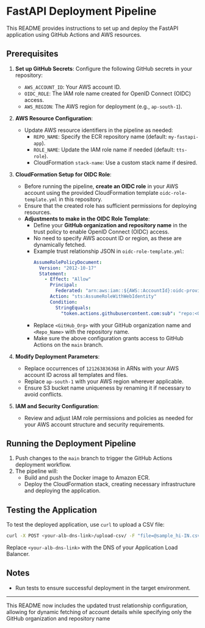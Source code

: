 
# FastAPI Deployment Pipeline

This README provides instructions to set up and deploy the FastAPI application using GitHub Actions and AWS resources.

## Prerequisites

1. **Set up GitHub Secrets**: Configure the following GitHub secrets in your repository:
   - `AWS_ACCOUNT_ID`: Your AWS account ID.
   - `OIDC_ROLE`: The IAM role name created for OpenID Connect (OIDC) access.
   - `AWS_REGION`: The AWS region for deployment (e.g., `ap-south-1`).

2. **AWS Resource Configuration**:
   - Update AWS resource identifiers in the pipeline as needed:
     - `REPO_NAME`: Specify the ECR repository name (default: `my-fastapi-app`).
     - `ROLE_NAME`: Update the IAM role name if needed (default: `tts-role`).
     - CloudFormation `stack-name`: Use a custom stack name if desired.

3. **CloudFormation Setup for OIDC Role**:
   - Before running the pipeline, **create an OIDC role** in your AWS account using the provided CloudFormation template `oidc-role-template.yml` in this repository.
   - Ensure that the created role has sufficient permissions for deploying resources.
   - **Adjustments to make in the OIDC Role Template**:
     - Define your **GitHub organization and repository name** in the trust policy to enable OpenID Connect (OIDC) access.
     - No need to specify AWS account ID or region, as these are dynamically fetched.
     - Example trust relationship JSON in `oidc-role-template.yml`:
       ```yaml
       AssumeRolePolicyDocument:
         Version: "2012-10-17"
         Statement:
           - Effect: "Allow"
             Principal:
               Federated: "arn:aws:iam::${AWS::AccountId}:oidc-provider/token.actions.githubusercontent.com"
             Action: "sts:AssumeRoleWithWebIdentity"
             Condition:
               StringEquals:
                 "token.actions.githubusercontent.com:sub": "repo:<GitHub_Org>/<Repo_Name>:ref:refs/heads/main"
       ```
     - Replace `<GitHub_Org>` with your GitHub organization name and `<Repo_Name>` with the repository name.
     - Make sure the above configuration grants access to GitHub Actions on the `main` branch.

4. **Modify Deployment Parameters**:
   - Replace occurrences of `121263836368` in ARNs with your AWS account ID across all templates and files.
   - Replace `ap-south-1` with your AWS region wherever applicable.
   - Ensure S3 bucket name uniqueness by renaming it if necessary to avoid conflicts.

5. **IAM and Security Configuration**:
   - Review and adjust IAM role permissions and policies as needed for your AWS account structure and security requirements.

## Running the Deployment Pipeline

1. Push changes to the `main` branch to trigger the GitHub Actions deployment workflow.
2. The pipeline will:
   - Build and push the Docker image to Amazon ECR.
   - Deploy the CloudFormation stack, creating necessary infrastructure and deploying the application.

## Testing the Application

To test the deployed application, use `curl` to upload a CSV file:

```bash
curl -X POST <your-alb-dns-link>/upload-csv/ -F "file=@sample_hi-IN.csv" -F "source=hi-IN"
```

Replace `<your-alb-dns-link>` with the DNS of your Application Load Balancer.

## Notes

- Run tests to ensure successful deployment in the target environment.

---

This README now includes the updated trust relationship configuration, allowing for dynamic fetching of account details while specifying only the GitHub organization and repository name
